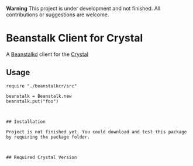 **Warning** This project is under development and not finished. All contributions or suggestions are welcome. 

Beanstalk Client for Crystal
========================

A [Beanstalkd](http://kr.github.io/beanstalkd/) client for the [Crystal](http://crystal-lang.org)


## Usage

```crystal
require "./beanstalkcr/src"

beanstalk = Beanstalk.new
beanstalk.put("foo")



## Installation

Project is not finished yet. You could download and test this package  by requiring the package folder.



## Required Crystal Version
